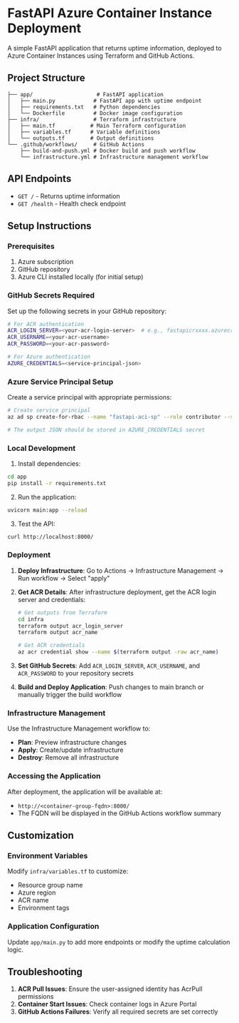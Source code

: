 # FastAPI Azure Container Instance Deployment

A simple FastAPI application that returns uptime information, deployed to Azure Container Instances using Terraform and GitHub Actions.

## Project Structure

```
├── app/                    # FastAPI application
│   ├── main.py            # FastAPI app with uptime endpoint
│   ├── requirements.txt   # Python dependencies
│   └── Dockerfile         # Docker image configuration
├── infra/                 # Terraform infrastructure
│   ├── main.tf           # Main Terraform configuration
│   ├── variables.tf      # Variable definitions
│   └── outputs.tf        # Output definitions
└── .github/workflows/     # GitHub Actions
    ├── build-and-push.yml # Docker build and push workflow
    └── infrastructure.yml # Infrastructure management workflow
```

## API Endpoints

- `GET /` - Returns uptime information
- `GET /health` - Health check endpoint

## Setup Instructions

### Prerequisites

1. Azure subscription
2. GitHub repository
3. Azure CLI installed locally (for initial setup)

### GitHub Secrets Required

Set up the following secrets in your GitHub repository:

```bash
# For ACR authentication
ACR_LOGIN_SERVER=<your-acr-login-server>  # e.g., fastapicrxxxx.azurecr.io
ACR_USERNAME=<your-acr-username>
ACR_PASSWORD=<your-acr-password>

# For Azure authentication
AZURE_CREDENTIALS=<service-principal-json>
```

### Azure Service Principal Setup

Create a service principal with appropriate permissions:

```bash
# Create service principal
az ad sp create-for-rbac --name "fastapi-aci-sp" --role contributor --scopes /subscriptions/<subscription-id> --sdk-auth

# The output JSON should be stored in AZURE_CREDENTIALS secret
```

### Local Development

1. Install dependencies:
```bash
cd app
pip install -r requirements.txt
```

2. Run the application:
```bash
uvicorn main:app --reload
```

3. Test the API:
```bash
curl http://localhost:8000/
```

### Deployment

1. **Deploy Infrastructure**: Go to Actions → Infrastructure Management → Run workflow → Select "apply"

2. **Get ACR Details**: After infrastructure deployment, get the ACR login server and credentials:
   ```bash
   # Get outputs from Terraform
   cd infra
   terraform output acr_login_server
   terraform output acr_name
   
   # Get ACR credentials
   az acr credential show --name $(terraform output -raw acr_name)
   ```

3. **Set GitHub Secrets**: Add `ACR_LOGIN_SERVER`, `ACR_USERNAME`, and `ACR_PASSWORD` to your repository secrets

4. **Build and Deploy Application**: Push changes to main branch or manually trigger the build workflow

### Infrastructure Management

Use the Infrastructure Management workflow to:
- **Plan**: Preview infrastructure changes
- **Apply**: Create/update infrastructure
- **Destroy**: Remove all infrastructure

### Accessing the Application

After deployment, the application will be available at:
- `http://<container-group-fqdn>:8000/`
- The FQDN will be displayed in the GitHub Actions workflow summary

## Customization

### Environment Variables

Modify `infra/variables.tf` to customize:
- Resource group name
- Azure region
- ACR name
- Environment tags

### Application Configuration

Update `app/main.py` to add more endpoints or modify the uptime calculation logic.

## Troubleshooting

1. **ACR Pull Issues**: Ensure the user-assigned identity has AcrPull permissions
2. **Container Start Issues**: Check container logs in Azure Portal
3. **GitHub Actions Failures**: Verify all required secrets are set correctly